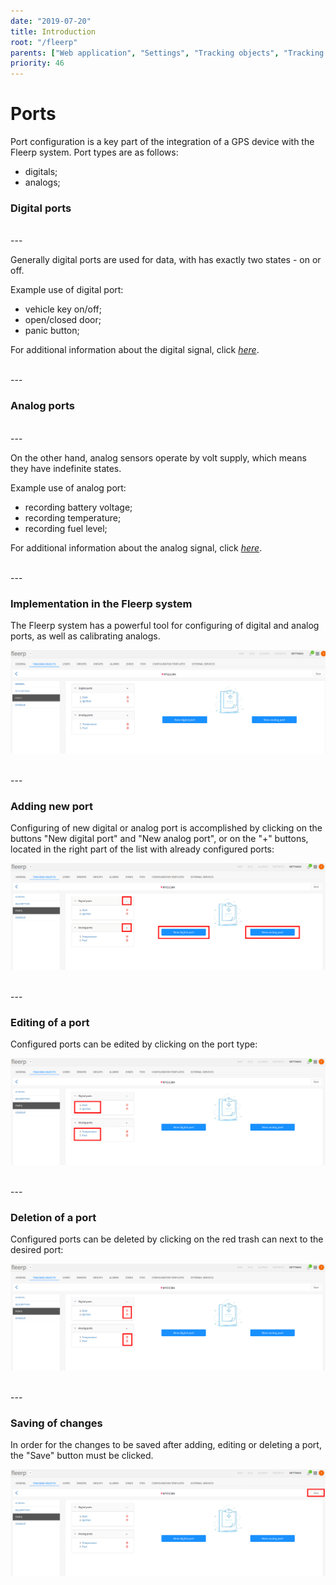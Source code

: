```yaml
---
date: "2019-07-20"
title: Introduction
root: "/fleerp"
parents: ["Web application", "Settings", "Tracking objects", "Tracking object settings", "Ports"]
priority: 46
---
```


# Ports

Port configuration is a key part of the integration of a GPS device with the Fleerp system.
Port types are as follows:

- digitals;
- analogs;

### Digital ports

<br>
---

Generally digital ports are used for data, with has exactly two states - on or off.

Example use of digital port:

- vehicle key on/off;
- open/closed door;
- panic button;

For additional information about the digital signal, click [_here_](https://en.wikipedia.org/wiki/Digital_signal).

<br>
---

### Analog ports

<br>
---

On the other hand, analog sensors operate by volt supply, which means they have indefinite states.

Example use of analog port:

- recording battery voltage;
- recording temperature;
- recording fuel level;

For additional information about the analog signal, click [_here_](https://en.wikipedia.org/wiki/Analog_signal).

<br>
---

### Implementation in the Fleerp system

The Fleerp system has a powerful tool for configuring of digital and analog ports, as well as calibrating analogs.

![Ports](ports-en.png)

<br>
---

### Adding new port

Configuring of new digital or analog port is accomplished by clicking on the buttons "New digital port" and
"New analog port", or on the "+" buttons, located in the right part of the list with already configured ports:

![Ports](new-port-en.png)

<br>
---

### Editing of a port

Configured ports can be edited by clicking on the port type:

![Ports](edit-port-en.png)

<br>
---

### Deletion of a port

Configured ports can be deleted by clicking on the red trash can next to the desired port:

![Ports](delete-port-en.png)

<br>
---

### Saving of changes

In order for the changes to be saved after adding, editing or deleting a port, the "Save" button must be clicked.

![Ports](save-en.png)
